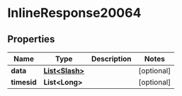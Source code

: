 
# InlineResponse20064

## Properties
Name | Type | Description | Notes
------------ | ------------- | ------------- | -------------
**data** | [**List&lt;Slash&gt;**](Slash.md) |  |  [optional]
**timesid** | **List&lt;Long&gt;** |  |  [optional]



